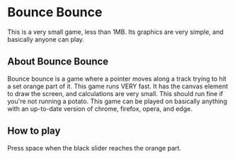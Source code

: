 # Bounce Bounce
This is a very small game, less than 1MB. Its graphics are very simple, and basically anyone can play.
## About Bounce Bounce
Bounce bounce is a game where a pointer moves along a track trying to hit a set orange part of it. This game runs VERY fast. It has the canvas element to draw the screen, and calculations are very small. This should run fine if you're not running a potato. This game can be played on basically anything with an up-to-date version of chrome, firefox, opera, and edge.
## How to play
Press space when the black slider reaches the orange part.
